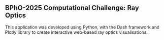 ## BPhO-2025 Computational Challenge: Ray Optics

This application was developed using Python, with the Dash framework and Plotly library to create interactive web-based ray optics visualisations. 

